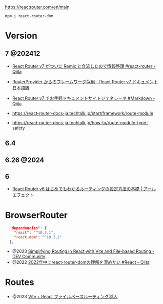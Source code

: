 https://reactrouter.com/en/main

```sh
npm i react-router-dom
```

# Version

## 7 @202412

- [React Router v7 がついに Remix と合流したので情報整理 #react-router - Qiita](https://qiita.com/t-kurasawa/items/50efb052f991334877d4)
- [RouterProvider からのフレームワーク採用 - React Router v7 ドキュメント 日本語版](https://react-router-docs-ja.techtalk.jp/upgrading/router-provider)
- [React Router v7 でお手軽ドキュメントサイトジェネレータ #Markdown - Qiita](https://qiita.com/_ytori/items/6479e5263ec167e0957b)

- https://react-router-docs-ja.techtalk.jp/start/framework/route-module
- https://react-router-docs-ja.techtalk.jp/how-to/route-module-type-safety

## 6.4

## 6.26 @2024

## 6

- [React Router v6 はじめでもわかるルーティングの設定方法の基礎 | アールエフェクト](https://reffect.co.jp/react/react-router-6)

# BrowserRouter

```json
  "dependencies": {
    "react": "^18.3.1",
    "react-dom": "^18.3.1"
  },
```

- @2023 [Simplifying Routing in React with Vite and File-based Routing - DEV Community](https://dev.to/franciscomendes10866/file-based-routing-using-vite-and-react-router-3fdo)
- @2022 [2022年中にreact-router-domの理解を深めたい #React - Qiita](https://qiita.com/TMDM/items/0939ff52ab5b459303d7)

# Routes

- @2023 [Vite + React ファイルベースルーティング導入](https://zenn.dev/mczk9402/articles/314705d07e0e97)
